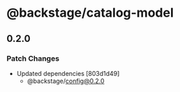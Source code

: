 # @backstage/catalog-model

## 0.2.0

### Patch Changes

- Updated dependencies [803d1d49]
  - @backstage/config@0.2.0
